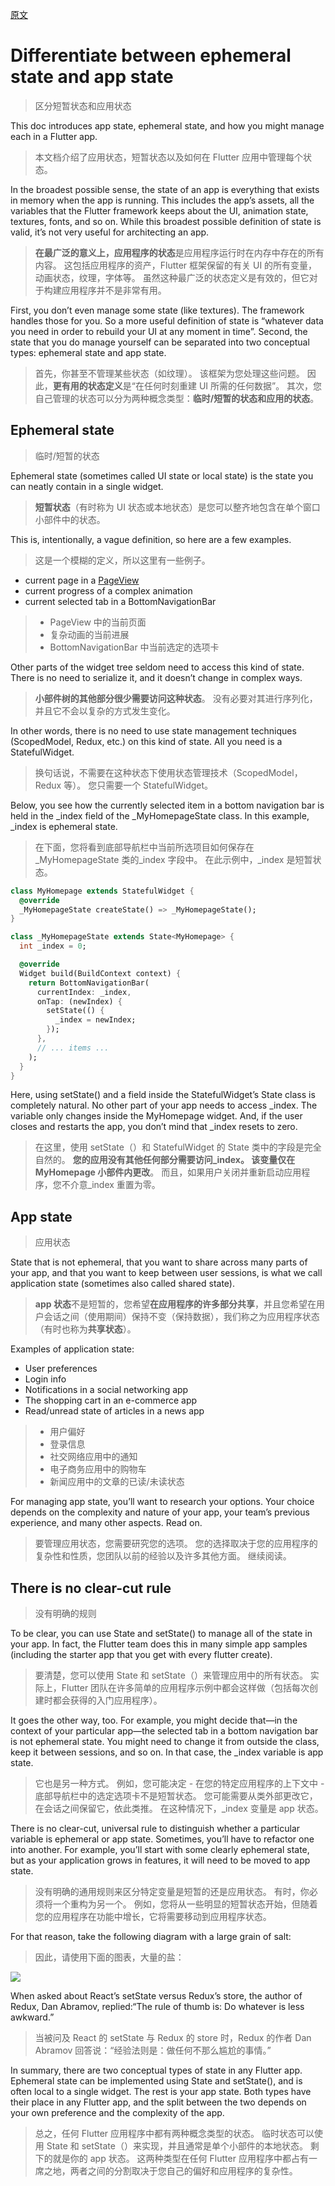 [原文](https://flutter.dev/docs/development/data-and-backend/state-mgmt/ephemeral-vs-app)

# Differentiate between ephemeral state and app state

> 区分短暂状态和应用状态

This doc introduces app state, ephemeral state, and how you might manage each in a Flutter app.

> 本文档介绍了应用状态，短暂状态以及如何在 Flutter 应用中管理每个状态。

In the broadest possible sense, the state of an app is everything that exists in memory when the app is running. This includes the app’s assets, all the variables that the Flutter framework keeps about the UI, animation state, textures, fonts, and so on. While this broadest possible definition of state is valid, it’s not very useful for architecting an app.

> **在最广泛的意义上，应用程序的状态**是应用程序运行时在内存中存在的所有内容。 这包括应用程序的资产，Flutter 框架保留的有关 UI 的所有变量，动画状态，纹理，字体等。 虽然这种最广泛的状态定义是有效的，但它对于构建应用程序并不是非常有用。

First, you don’t even manage some state (like textures). The framework handles those for you. So a more useful definition of state is “whatever data you need in order to rebuild your UI at any moment in time”. Second, the state that you do manage yourself can be separated into two conceptual types: ephemeral state and app state.

> 首先，你甚至不管理某些状态（如纹理）。 该框架为您处理这些问题。 因此，**更有用的状态定义**是“在任何时刻重建 UI 所需的任何数据”。 其次，您自己管理的状态可以分为两种概念类型：**临时/短暂的状态和应用的状态**。

## Ephemeral state

> 临时/短暂的状态

Ephemeral state (sometimes called UI state or local state) is the state you can neatly contain in a single widget.

> **短暂状态**（有时称为 UI 状态或本地状态）是您可以整齐地包含在单个窗口小部件中的状态。

This is, intentionally, a vague definition, so here are a few examples.

> 这是一个模糊的定义，所以这里有一些例子。

- current page in a [PageView](https://api.flutter.dev/flutter/widgets/PageView-class.html)
- current progress of a complex animation
- current selected tab in a BottomNavigationBar

> - PageView 中的当前页面
> - 复杂动画的当前进展
> - BottomNavigationBar 中当前选定的选项卡

Other parts of the widget tree seldom need to access this kind of state. There is no need to serialize it, and it doesn’t change in complex ways.

> **小部件树的其他部分很少需要访问这种状态**。 没有必要对其进行序列化，并且它不会以复杂的方式发生变化。

In other words, there is no need to use state management techniques (ScopedModel, Redux, etc.) on this kind of state. All you need is a StatefulWidget.

> 换句话说，不需要在这种状态下使用状态管理技术（ScopedModel，Redux 等）。 您只需要一个 StatefulWidget。

Below, you see how the currently selected item in a bottom navigation bar is held in the \_index field of the \_MyHomepageState class. In this example, \_index is ephemeral state.

> 在下面，您将看到底部导航栏中当前所选项目如何保存在\_MyHomepageState 类的\_index 字段中。 在此示例中，\_index 是短暂状态。

```dart
class MyHomepage extends StatefulWidget {
  @override
  _MyHomepageState createState() => _MyHomepageState();
}

class _MyHomepageState extends State<MyHomepage> {
  int _index = 0;

  @override
  Widget build(BuildContext context) {
    return BottomNavigationBar(
      currentIndex: _index,
      onTap: (newIndex) {
        setState(() {
          _index = newIndex;
        });
      },
      // ... items ...
    );
  }
}
```

Here, using setState() and a field inside the StatefulWidget’s State class is completely natural. No other part of your app needs to access \_index. The variable only changes inside the MyHomepage widget. And, if the user closes and restarts the app, you don’t mind that \_index resets to zero.

> 在这里，使用 setState（）和 StatefulWidget 的 State 类中的字段是完全自然的。 **您的应用没有其他任何部分需要访问\_index。 该变量仅在 MyHomepage 小部件内更改**。 而且，如果用户关闭并重新启动应用程序，您不介意\_index 重置为零。

## App state

> 应用状态

State that is not ephemeral, that you want to share across many parts of your app, and that you want to keep between user sessions, is what we call application state (sometimes also called shared state).

> **app 状态**不是短暂的，您希望**在应用程序的许多部分共享**，并且您希望在用户会话之间（使用期间）保持不变（保持数据），我们称之为应用程序状态（有时也称为**共享状态**）。

Examples of application state:

- User preferences
- Login info
- Notifications in a social networking app
- The shopping cart in an e-commerce app
- Read/unread state of articles in a news app

> - 用户偏好
> - 登录信息
> - 社交网络应用中的通知
> - 电子商务应用中的购物车
> - 新闻应用中的文章的已读/未读状态

For managing app state, you’ll want to research your options. Your choice depends on the complexity and nature of your app, your team’s previous experience, and many other aspects. Read on.

> 要管理应用状态，您需要研究您的选项。 您的选择取决于您的应用程序的复杂性和性质，您团队以前的经验以及许多其他方面。 继续阅读。

## There is no clear-cut rule

> 没有明确的规则

To be clear, you can use State and setState() to manage all of the state in your app. In fact, the Flutter team does this in many simple app samples (including the starter app that you get with every flutter create).

> 要清楚，您可以使用 State 和 setState（）来管理应用中的所有状态。 实际上，Flutter 团队在许多简单的应用程序示例中都会这样做（包括每次创建时都会获得的入门应用程序）。

It goes the other way, too. For example, you might decide that—in the context of your particular app—the selected tab in a bottom navigation bar is not ephemeral state. You might need to change it from outside the class, keep it between sessions, and so on. In that case, the \_index variable is app state.

> 它也是另一种方式。 例如，您可能决定 - 在您的特定应用程序的上下文中 - 底部导航栏中的选定选项卡不是短暂状态。 您可能需要从类外部更改它，在会话之间保留它，依此类推。 在这种情况下，\_index 变量是 app 状态。

There is no clear-cut, universal rule to distinguish whether a particular variable is ephemeral or app state. Sometimes, you’ll have to refactor one into another. For example, you’ll start with some clearly ephemeral state, but as your application grows in features, it will need to be moved to app state.

> 没有明确的通用规则来区分特定变量是短暂的还是应用状态。 有时，你必须将一个重构为另一个。 例如，您将从一些明显的短暂状态开始，但随着您的应用程序在功能中增长，它将需要移动到应用程序状态。

For that reason, take the following diagram with a large grain of salt:

> 因此，请使用下面的图表，大量的盐：

![](./1.png)

When asked about React’s setState versus Redux’s store, the author of Redux, Dan Abramov, replied:“The rule of thumb is: Do whatever is less awkward.”

> 当被问及 React 的 setState 与 Redux 的 store 时，Redux 的作者 Dan Abramov 回答说：“经验法则是：做任何不那么尴尬的事情。”

In summary, there are two conceptual types of state in any Flutter app. Ephemeral state can be implemented using State and setState(), and is often local to a single widget. The rest is your app state. Both types have their place in any Flutter app, and the split between the two depends on your own preference and the complexity of the app.

> 总之，任何 Flutter 应用程序中都有两种概念类型的状态。 临时状态可以使用 State 和 setState（）来实现，并且通常是单个小部件的本地状态。 剩下的就是你的 app 状态。 这两种类型在任何 Flutter 应用程序中都占有一席之地，两者之间的分割取决于您自己的偏好和应用程序的复杂性。
